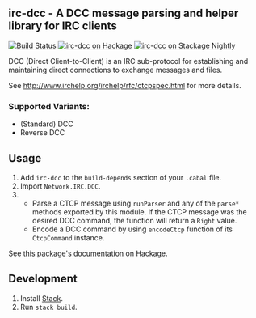 ## irc-dcc - A DCC message parsing and helper library for IRC clients

[![Build Status](https://travis-ci.org/JanGe/irc-dcc.svg?branch=master)](https://travis-ci.org/JanGe/irc-dcc)
[![irc-dcc on Hackage](https://img.shields.io/hackage/v/irc-dcc.svg?maxAge=2592000)](https://hackage.haskell.org/package/irc-dcc)
[![irc-dcc on Stackage Nightly](http://stackage.org/package/irc-dcc/badge/nightly)](http://stackage.org/nightly/package/irc-dcc)

DCC (Direct Client-to-Client) is an IRC sub-protocol for establishing
and maintaining direct connections to exchange messages and files.

See http://www.irchelp.org/irchelp/rfc/ctcpspec.html for more details.

### Supported Variants:

* (Standard) DCC
* Reverse DCC

## Usage

1. Add `irc-dcc` to the `build-depends` section of your `.cabal` file.
1. Import `Network.IRC.DCC`.
1.  
    * Parse a CTCP message using `runParser` and any of the `parse*`
      methods exported by this module. If the CTCP message was the
      desired DCC command, the function will return a `Right` value.
    * Encode a DCC command by using `encodeCtcp` function of its
      `CtcpCommand` instance.

See [this package's documentation](https://hackage.haskell.org/package/irc-dcc)
on Hackage.

## Development

1. Install [Stack](http://docs.haskellstack.org/en/stable/README/).
1. Run `stack build`.
